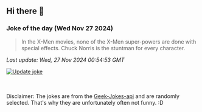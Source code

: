 ## Hi there 👋

### Joke of the day (Wed Nov 27 2024)
<!-- joke -->
>In the X-Men movies, none of the X-Men super-powers are done with special effects. Chuck Norris is the stuntman for every character.
<!-- /joke -->

*Last update: Wed, 27 Nov 2024 00:54:53 GMT*

[![Update joke](https://github.com/nclskfm/nclskfm/actions/workflows/joke.yml/badge.svg)](https://github.com/nclskfm/nclskfm/actions/workflows/joke.yml)

<br><br>
Disclaimer: The jokes are from the [Geek-Jokes-api](https://github.com/sameerkumar18/geek-joke-api) and are randomly selected. That's why they are unfortunately often not funny. :D
